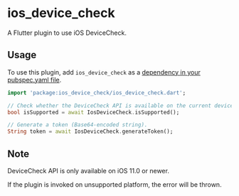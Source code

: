 # ios_device_check

A Flutter plugin to use iOS DeviceCheck.

## Usage

To use this plugin, add `ios_device_check` as a [dependency in your pubspec.yaml file](https://flutter.dev/docs/development/packages-and-plugins/using-packages).

``` dart
import 'package:ios_device_check/ios_device_check.dart';

// Check whether the DeviceCheck API is available on the current device.
bool isSupported = await IosDeviceCheck.isSupported();

// Generate a token (Base64-encoded string).
String token = await IosDeviceCheck.generateToken();
```

## Note

DeviceCheck API is only available on iOS 11.0 or newer.

If the plugin is invoked on unsupported platform, the error will be thrown.
